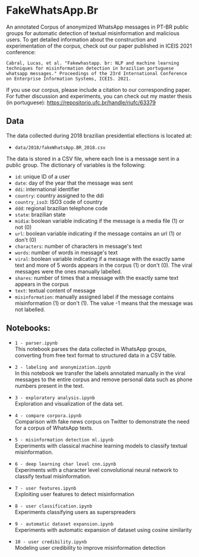 # FakeWhatsApp.Br
An annotated Corpus of anonymized WhatsApp messages in PT-BR public groups for automatic detection of textual misinformation and malicious users. To get detailed information about the construction and experimentation of the corpus, check out our paper published in ICEIS 2021 conference: 

``Cabral, Lucas, et al. "Fakewhastapp. br: NLP and machine learning techniques for misinformation detection in brazilian portuguese whatsapp messages." Proceedings of the 23rd International Conference on Enterprise Information Systems, ICEIS. 2021.``

If you use our corpus, please include a citation to our corresponding paper. For futher discussion and experiments, you can check out my master thesis (in portuguese): https://repositorio.ufc.br/handle/riufc/63379

## Data
The data collected during 2018 brazilian presidential ellections is located at:
* ``data/2018/fakeWhatsApp.BR_2018.csv``

The data is stored in a CSV file, where each line is a message sent in a public group. The dictionary of variables is the following:
* ``id``: unique ID of a user
* ``date``: day of the year that the message was sent
* ``ddi``: international identifier
* ``country``: country assigned to the ddi
* ``country_iso3``: ISO3 code of country
* ``ddd``: regional brazilian telephone code
* ``state``: brazilian state
* ``midia``: boolean variable indicating if the message is a media file (1) or not (0)
* ``url``: boolean variable indicating if the message contains an url (1) or don't (0)
* ``characters``: number of characters in message's text
* ``words``: number of words in message's text
* ``viral``: boolean variable indicating if a message with the exactly same text and more of 5 words appears in the corpus (1) or don't (0). The viral messages were the ones manually labelled.
* ``shares``: number of times that a message with the exactly same text appears in the corpus
* ``text``: textual content of message
* ``misinformation``: manually assigned label if the message contains misinformation (1) or don't (1). The value -1 means that the message was not labelled.

## Notebooks:
* ``1 - parser.ipynb``<br>
This notebook parses the data collected in WhatsApp groups, converting from free text format to structured data in a CSV table.

* ``2 - labeling and anonymization.ipynb``<br>
In this notebook we transfer the labels annotated manually in the viral messages to the entire corpus and remove personal data such as phone numbers present in the text.

* ``3 - exploratory analysis.ipynb``<br>
Exploration and visualization of the data set.

* ``4 - compare corpora.ipynb``<br>
Comparison with fake news corpus on Twitter to demonstrate the need for a corpus of WhatsApp texts.

* ``5 - misinformation detection ml.ipynb``<br>
Experiments with classical machine learning models to classify textual misinformation.

* ``6 - deep learning char level cnn.ipynb``<br>
Experiments with a character level convolutional neural network to classify textual misinformation.

* ``7 - user features.ipynb``<br>
Exploiting user features to detect misinformation

* ``8 - user classification.ipynb``<br>
Experiments classifying users as superspreaders

* ``9 - automatic dataset expansion.ipynb``<br>
Experiments with automatic expansion of dataset using cosine similarity

* ``10 - user credibility.ipynb``<br>
Modeling user credibility to improve misinformation detection